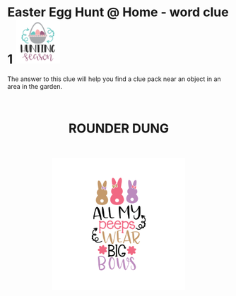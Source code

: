 # Easter Egg Hunt @ Home - word clue 1 <img src=Hunting_Season.svg width=100 />

The answer to this clue will help you find a clue pack near an object in an area in the garden.

&nbsp;
&nbsp;
&nbsp;

<center> <h1>ROUNDER DUNG</h1> </center>

&nbsp;
&nbsp;
&nbsp;
<p align="center">
    <img src=All_my_peeps_wear_big_bows.svg width=300 />
</p>